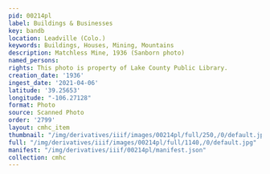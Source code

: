 ```yaml
---
pid: 00214pl
label: Buildings & Businesses
key: bandb
location: Leadville (Colo.)
keywords: Buildings, Houses, Mining, Mountains
description: Matchless Mine, 1936 (Sanborn photo)
named_persons: 
rights: This photo is property of Lake County Public Library.
creation_date: '1936'
ingest_date: '2021-04-06'
latitude: '39.25653'
longitude: "-106.27128"
format: Photo
source: Scanned Photo
order: '2799'
layout: cmhc_item
thumbnail: "/img/derivatives/iiif/images/00214pl/full/250,/0/default.jpg"
full: "/img/derivatives/iiif/images/00214pl/full/1140,/0/default.jpg"
manifest: "/img/derivatives/iiif/00214pl/manifest.json"
collection: cmhc
---
```

